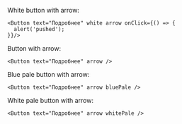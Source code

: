 White button with arrow:

    <Button text="Подробнее" white arrow onClick={() => {
      alert('pushed');
    }}/>

Button with arrow:

    <Button text="Подробнее" arrow />

Blue pale button with arrow:

    <Button text="Подробнее" arrow bluePale />

White pale button with arrow:

    <Button text="Подробнее" arrow whitePale />

